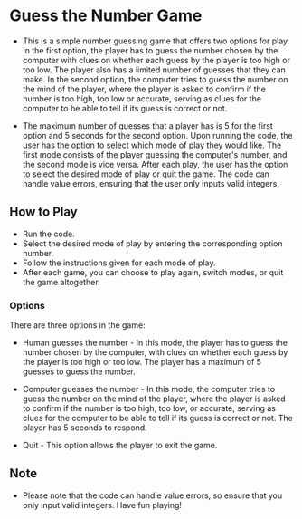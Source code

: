 # Guess the Number Game

- This is a simple number guessing game that offers two options for play. In the first option, the player has to guess the number chosen by the computer with clues on whether each guess by the player is too high or too low. The player also has a limited number of guesses that they can make. In the second option, the computer tries to guess the number on the mind of the player, where the player is asked to confirm if the number is too high, too low or accurate, serving as clues for the computer to be able to tell if its guess is correct or not.

- The maximum number of guesses that a player has is 5 for the first option and 5 seconds for the second option. Upon running the code, the user has the option to select which mode of play they would like. The first mode consists of the player guessing the computer's number, and the second mode is vice versa. After each play, the user has the option to select the desired mode of play or quit the game. The code can handle value errors, ensuring that the user only inputs valid integers.

## How to Play

- Run the code.
- Select the desired mode of play by entering the corresponding option number.
- Follow the instructions given for each mode of play.
- After each game, you can choose to play again, switch modes, or quit the game altogether.

### Options

There are three options in the game:

- Human guesses the number - In this mode, the player has to guess the number chosen by the computer, with clues on whether each guess by the player is too high or too low. The player has a maximum of 5 guesses to guess the number.

- Computer guesses the number - In this mode, the computer tries to guess the number on the mind of the player, where the player is asked to confirm if the number is too high, too low, or accurate, serving as clues for the computer to be able to tell if its guess is correct or not. The player has 5 seconds to respond.

- Quit - This option allows the player to exit the game.

## Note

- Please note that the code can handle value errors, so ensure that you only input valid integers. Have fun playing!
